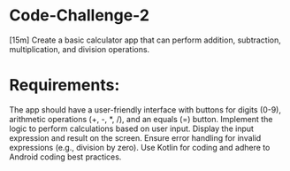# Code-Challenge-2
[15m] Create a basic calculator app that can perform addition, subtraction, multiplication, and division operations.

# Requirements:

The app should have a user-friendly interface with buttons for digits (0-9), arithmetic operations (+, -, *, /), and an equals (=) button.
Implement the logic to perform calculations based on user input.
Display the input expression and result on the screen.
Ensure error handling for invalid expressions (e.g., division by zero).
Use Kotlin for coding and adhere to Android coding best practices.
